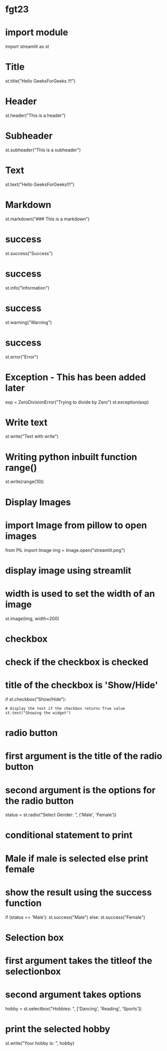# fgt23
# import module
import streamlit as st

# Title
st.title("Hello GeeksForGeeks !!!")
# Header
st.header("This is a header")

# Subheader
st.subheader("This is a subheader")
# Text
st.text("Hello GeeksForGeeks!!!")
# Markdown
st.markdown("### This is a markdown")
# success
st.success("Success")

# success
st.info("Information")

# success
st.warning("Warning")

# success
st.error("Error")

# Exception - This has been added later
exp = ZeroDivisionError("Trying to divide by Zero")
st.exception(exp)
# Write text
st.write("Text with write")

# Writing python inbuilt function range()
st.write(range(10))
# Display Images

# import Image from pillow to open images
from PIL import Image
img = Image.open("streamlit.png")

# display image using streamlit
# width is used to set the width of an image
st.image(img, width=200)
# checkbox
# check if the checkbox is checked
# title of the checkbox is 'Show/Hide'
if st.checkbox("Show/Hide"):

	# display the text if the checkbox returns True value
	st.text("Showing the widget")
# radio button
# first argument is the title of the radio button
# second argument is the options for the radio button
status = st.radio("Select Gender: ", ('Male', 'Female'))

# conditional statement to print
# Male if male is selected else print female
# show the result using the success function
if (status == 'Male'):
	st.success("Male")
else:
	st.success("Female")
# Selection box

# first argument takes the titleof the selectionbox
# second argument takes options
hobby = st.selectbox("Hobbies: ",
					['Dancing', 'Reading', 'Sports'])

# print the selected hobby
st.write("Your hobby is: ", hobby)
